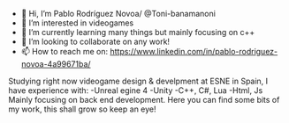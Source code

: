 - 👋 Hi, I’m Pablo Rodríguez Novoa/ @Toni-banamanoni
- 👀 I’m interested in videogames
- 🌱 I’m currently learning many things but mainly focusing on c++
- 💞️ I’m looking to collaborate on any work!
- 📫 How to reach me on: https://www.linkedin.com/in/pablo-rodriguez-novoa-4a99671ba/

Studying right now videogame design & develpment at ESNE in Spain, I have experience with:
-Unreal egine 4
-Unity
-C++, C#, Lua
-Html, Js
Mainly focusing on back end development.
Here you can find some bits of my work, this shall grow so keep an eye!
